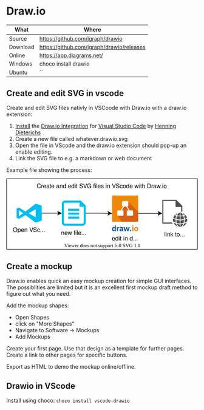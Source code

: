 # Draw.io

| What     | Where                                       |
|----------|---------------------------------------------|
| Source   | <https://github.com/jgraph/drawio>          |
| Download | <https://github.com/jgraph/drawio/releases> |
| Online   | <https://app.diagrams.net/>                 |
| Windows  | choco install drawio                        |
| Ubuntu   | ``                                          |

## Create and edit SVG in vscode

Create and edit SVG files nativly in VSCoode with Draw.io with a draw.io extension:

1. [Install](vscode:extension/hediet.vscode-drawio) the [Draw.io Integration](https://marketplace.visualstudio.com/items?itemName=hediet.vscode-drawio) for [Visual Studio Code](https://code.visualstudio.com/) by [Henning Dieterichs](https://marketplace.visualstudio.com/publishers/hediet)
2. Create a new file called whatever.drawio.svg
3. Open the file in VScode and the draw.io extension should pop-up an enable editing.
4. Link the SVG file to e.g. a markdown or web document

Example file showing the process:

![vscode_drawio](_example.drawio.svg)

## Create a mockup

Draw.io enables quick an easy mockup creation for simple GUI interfaces.
The possiblities are limited but it is an excellent first mockup draft method to figure out what you need.

Add the mockup shapes:

- Open Shapes
- click on "More Shapes"
- Navigate to Software → Mockups
- Add Mockups

Create your first page. Use that design as a template for further pages.
Create a link to other pages for specific buttons.

Export as HTML to demo the mockup online/offline.

## Drawio in VScode

Install using choco: ```choco install vscode-drawio```
